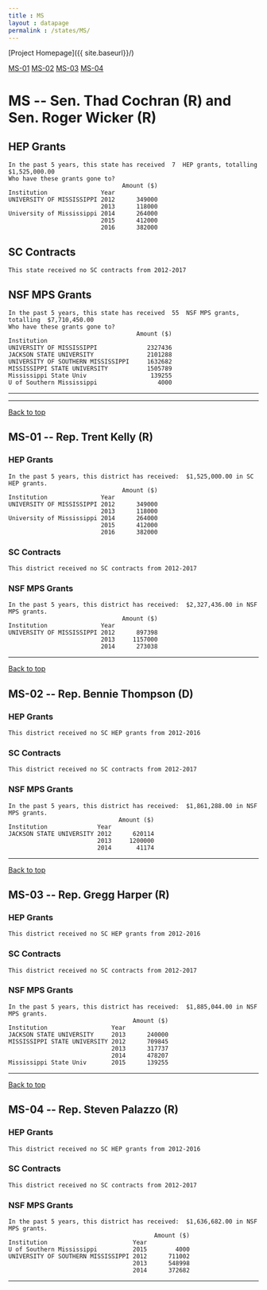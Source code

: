 ```yaml
---
title : MS
layout : datapage
permalink : /states/MS/
---
```

<a name="top"></a>
[Project Homepage]({{ site.baseurl}}/)


[MS-01](#MS-01)  [MS-02](#MS-02)  [MS-03](#MS-03)  [MS-04](#MS-04)  

# MS -- Sen. Thad Cochran (R) and  Sen. Roger Wicker (R)
## HEP Grants
```
In the past 5 years, this state has received  7  HEP grants, totalling  $1,525,000.00
Who have these grants gone to?
                                Amount ($)
Institution               Year            
UNIVERSITY OF MISSISSIPPI 2012      349000
                          2013      118000
University of Mississippi 2014      264000
                          2015      412000
                          2016      382000
```
## SC Contracts
```
This state received no SC contracts from 2012-2017
```
## NSF MPS Grants
```
In the past 5 years, this state has received  55  NSF MPS grants, totalling  $7,710,450.00
Who have these grants gone to?
                                    Amount ($)
Institution                                   
UNIVERSITY OF MISSISSIPPI              2327436
JACKSON STATE UNIVERSITY               2101288
UNIVERSITY OF SOUTHERN MISSISSIPPI     1632682
MISSISSIPPI STATE UNIVERSITY           1505789
Mississippi State Univ                  139255
U of Southern Mississippi                 4000
```
---
---
<a name="MS-01"></a>
[Back to top](#top)
## MS-01 -- Rep. Trent Kelly (R)
### HEP Grants
```
In the past 5 years, this district has received:  $1,525,000.00 in SC HEP grants.
                                Amount ($)
Institution               Year            
UNIVERSITY OF MISSISSIPPI 2012      349000
                          2013      118000
University of Mississippi 2014      264000
                          2015      412000
                          2016      382000
```
### SC Contracts
```
This district received no SC contracts from 2012-2017
```
### NSF MPS Grants
```
In the past 5 years, this district has received:  $2,327,436.00 in NSF MPS grants.
                                Amount ($)
Institution               Year            
UNIVERSITY OF MISSISSIPPI 2012      897398
                          2013     1157000
                          2014      273038
```
---
<a name="MS-02"></a>
[Back to top](#top)
## MS-02 -- Rep. Bennie Thompson (D)
### HEP Grants
```
This district received no SC HEP grants from 2012-2016
```
### SC Contracts
```
This district received no SC contracts from 2012-2017
```
### NSF MPS Grants
```
In the past 5 years, this district has received:  $1,861,288.00 in NSF MPS grants.
                               Amount ($)
Institution              Year            
JACKSON STATE UNIVERSITY 2012      620114
                         2013     1200000
                         2014       41174
```
---
<a name="MS-03"></a>
[Back to top](#top)
## MS-03 -- Rep. Gregg Harper (R)
### HEP Grants
```
This district received no SC HEP grants from 2012-2016
```
### SC Contracts
```
This district received no SC contracts from 2012-2017
```
### NSF MPS Grants
```
In the past 5 years, this district has received:  $1,885,044.00 in NSF MPS grants.
                                   Amount ($)
Institution                  Year            
JACKSON STATE UNIVERSITY     2013      240000
MISSISSIPPI STATE UNIVERSITY 2012      709845
                             2013      317737
                             2014      478207
Mississippi State Univ       2015      139255
```
---
<a name="MS-04"></a>
[Back to top](#top)
## MS-04 -- Rep. Steven Palazzo (R)
### HEP Grants
```
This district received no SC HEP grants from 2012-2016
```
### SC Contracts
```
This district received no SC contracts from 2012-2017
```
### NSF MPS Grants
```
In the past 5 years, this district has received:  $1,636,682.00 in NSF MPS grants.
                                         Amount ($)
Institution                        Year            
U of Southern Mississippi          2015        4000
UNIVERSITY OF SOUTHERN MISSISSIPPI 2012      711002
                                   2013      548998
                                   2014      372682
```
---
